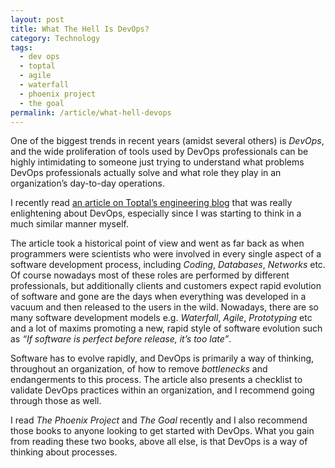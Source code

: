 ```yaml
---
layout: post
title: What The Hell Is DevOps?
category: Technology
tags:
  - dev ops
  - toptal
  - agile
  - waterfall
  - phoenix project
  - the goal
permalink: /article/what-hell-devops
---
```

One of the biggest trends in recent years (amidst several others) is *DevOps*, and the wide proliferation of tools used by DevOps professionals can be highly intimidating to someone just trying to understand what problems DevOps professionals actually solve and what role they play in an organization’s day-to-day operations.

I recently read [an article on Toptal’s engineering blog](https://www.toptal.com/devops/what-the-hell-is-devops) that was really enlightening about DevOps, especially since I was starting to think in a much similar manner myself.

The article took a historical point of view and went as far back as when programmers were scientists who were involved in every single aspect of a software development process, including *Coding*, *Databases*, *Networks* etc. Of course nowadays most of these roles are performed by different professionals, but additionally clients and customers expect rapid evolution of software and gone are the days when everything was developed in a vacuum and then released to the users in the wild. Nowadays, there are so many software development models e.g. *Waterfall*, *Agile*, *Prototyping* etc and a lot of maxims promoting a new, rapid style of software evolution such as *“If software is perfect before release, it’s too late”*.

Software has to evolve rapidly, and DevOps is primarily a way of thinking, throughout an organization, of how to remove *bottlenecks* and endangerments to this process. The article also presents a checklist to validate DevOps practices within an organization, and I recommend going through those as well.

I read *The Phoenix Project* and *The Goal* recently and I also recommend those books to anyone looking to get started with DevOps. What you gain from reading these two books, above all else, is that DevOps is a way of thinking about processes.
